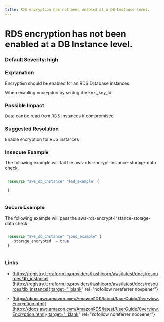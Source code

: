 ```yaml
---
title: RDS encryption has not been enabled at a DB Instance level.
---
```


# RDS encryption has not been enabled at a DB Instance level.

### Default Severity: <span class="severity high">high</span>

### Explanation

Encryption should be enabled for an RDS Database instances. 

When enabling encryption by setting the kms_key_id.

### Possible Impact
Data can be read from RDS instances if compromised

### Suggested Resolution
Enable encryption for RDS instances


### Insecure Example

The following example will fail the aws-rds-encrypt-instance-storage-data check.
```terraform

 resource "aws_db_instance" "bad_example" {
 	
 }
 
```



### Secure Example

The following example will pass the aws-rds-encrypt-instance-storage-data check.
```terraform

 resource "aws_db_instance" "good_example" {
 	storage_encrypted  = true
 }
 
```



### Links


- [https://registry.terraform.io/providers/hashicorp/aws/latest/docs/resources/db_instance](https://registry.terraform.io/providers/hashicorp/aws/latest/docs/resources/db_instance){:target="_blank" rel="nofollow noreferrer noopener"}

- [https://docs.aws.amazon.com/AmazonRDS/latest/UserGuide/Overview.Encryption.html](https://docs.aws.amazon.com/AmazonRDS/latest/UserGuide/Overview.Encryption.html){:target="_blank" rel="nofollow noreferrer noopener"}



